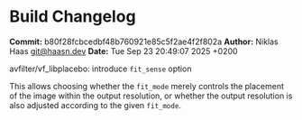 # Build Changelog

**Commit:** b80f28fcbcedbf48b760921e85c5f2ae4f2f802a
**Author:** Niklas Haas <git@haasn.dev>
**Date:** Tue Sep 23 20:49:07 2025 +0200

avfilter/vf_libplacebo: introduce `fit_sense` option

This allows choosing whether the `fit_mode` merely controls the placement
of the image within the output resolution, or whether the output resolution
is also adjusted according to the given `fit_mode`.
